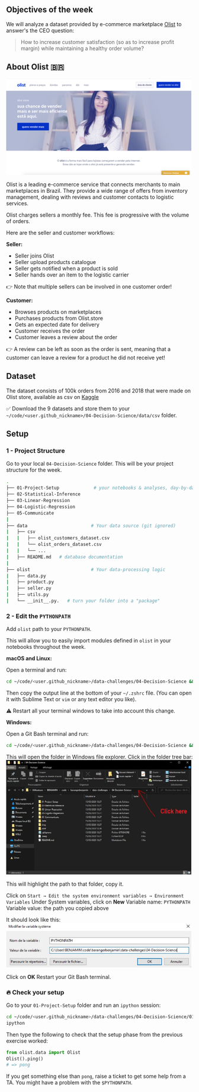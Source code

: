 ## Objectives of the week

We will analyze a dataset provided by e-commerce marketplace [Olist](https://www.olist.com) to answer's the CEO question:

> How to increase customer satisfaction (so as to increase profit margin) while maintaining a healthy order volume?

## About Olist 🇧🇷

<img src="https://raw.githubusercontent.com/lewagon/data-images/master/best-practices/olist.png" width="500"/>

Olist is a leading e-commerce service that connects merchants to main marketplaces in Brazil. They provide a wide range of offers from inventory management, dealing with reviews and customer contacts to logistic services.

Olist charges sellers a monthly fee. This fee is progressive with the volume of orders.

Here are the seller and customer workflows:

**Seller:**

- Seller joins Olist
- Seller upload products catalogue
- Seller gets notified when a product is sold
- Seller hands over an item to the logistic carrier

👉 Note that multiple sellers can be involved in one customer order!

**Customer:**

- Browses products on marketplaces
- Purchases products from Olist.store
- Gets an expected date for delivery
- Customer receives the order
- Customer leaves a review about the order

👉 A review can be left as soon as the order is sent, meaning that a customer can leave a review for a product he did not receive yet!

## Dataset

The dataset consists of 100k orders from 2016 and 2018 that were made on Olist store, available as csv on [Kaggle](https://www.kaggle.com/olistbr/brazilian-ecommerce)

✅ Download the 9 datasets and store them to your `~/code/<user.github_nickname>/04-Decision-Science/data/csv` folder.

## Setup

### 1 - Project Structure
Go to your local `04-Decision-Science` folder.
This will be your project structure for the week.

```bash
.
├── 01-Project-Setup             # your notebooks & analyses, day-by-day
├── 02-Statistical-Inference
├── 03-Linear-Regression
├── 04-Logistic-Regression
├── 05-Communicate
|
├── data                        # Your data source (git ignored)
|   ├── csv
|   |   ├── olist_customers_dataset.csv
|   |   └── olist_orders_dataset.csv
|   |   └── ...
|   ├── README.md   # database documentation
|
├── olist                       # Your data-processing logic
|   ├── data.py
|   ├── product.py
|   ├── seller.py
|   ├── utils.py
|   └── __init__.py.   # turn your folder into a "package"
```

### 2 - Edit the `PYTHONPATH`

Add `olist` path to your `PYTHONPATH`.

This will allow you to easily import modules defined in `olist` in your notebooks throughout the week.

**macOS and Linux:**

Open a terminal and run:
```bash
cd ~/code/<user.github_nickname>/data-challenges/04-Decision-Science && echo "export PYTHONPATH=\"$(pwd):\$PYTHONPATH\""
```

Then copy the output line at the bottom of your `~/.zshrc` file. (You can open it with Sublime Text or `vim` or any text editor you like).

⚠️ Restart all your terminal windows to take into account this change.

**Windows:**

Open a Git Bash terminal and run:
```bash
cd ~/code/<user.github_nickname>/data-challenges/04-Decision-Science && explorer.exe .
```
This will open the folder in Windows file explorer.
Click in the folder tree bar:
<img src="https://raw.githubusercontent.com/lewagon/data-images/master/decision-science/pythonpath.jpg" width="500"/>

This will highlight the path to that folder, copy it.

Click on `Start → Edit the system environment variables → Environment Variables`
Under System variables, click on **New**
    Variable name: `PYTHONPATH`
    Variable value: the path you copied above

It should look like this:
<img src="https://raw.githubusercontent.com/lewagon/data-images/master/decision-science/pythonpath_var.jpg" width="500"/>

Click on **OK**
Restart your Git Bash terminal.

### 🔥 Check your setup

Go to your `01-Project-Setup` folder and run an `ipython` session:

```bash
cd ~/code/<user.github_nickname>/data-challenges/04-Decision-Science/01-Project-Setup
ipython
```

Then type the following to check that the setup phase from the previous exercise worked:

```python
from olist.data import Olist
Olist().ping()
# => pong
```

If you get something else than `pong`, raise a ticket to get some help from a TA. You might have a problem with the `$PYTHONPATH`.

